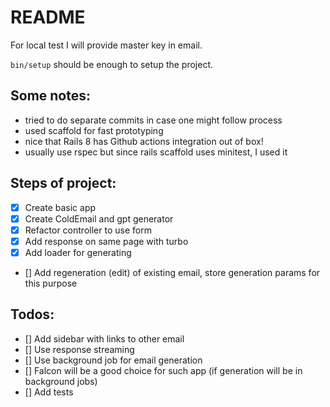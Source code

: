 # README

For local test I will provide master key in email.

`bin/setup` should be enough to setup the project.

## Some notes:
- tried to do separate commits in case one might follow process
- used scaffold for fast prototyping
- nice that Rails 8 has Github actions integration out of box!
- usually use rspec but since rails scaffold uses minitest, I used it

## Steps of project:

- [x] Create basic app
- [x] Create ColdEmail and gpt generator
- [x] Refactor controller to use form
- [x] Add response on same page with turbo
- [x] Add loader for generating
- [] Add regeneration (edit) of existing email, store generation params for this purpose

## Todos:
- [] Add sidebar with links to other email
- [] Use response streaming
- [] Use background job for email generation
- [] Falcon will be a good choice for such app (if generation will be in background jobs)
- [] Add tests
